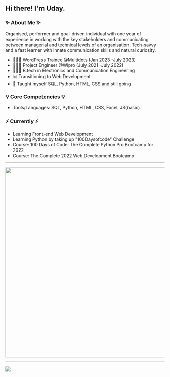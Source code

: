 ## Hi there! I'm Uday.

### ✨ About Me ✨
Organised, performer and goal-driven individual with one year of experience in working with the key stakeholders and communicating between managerial and technical levels of an organisation. Tech-savvy and a fast learner with innate communication skills and natural curiosity.

- 👩🏻‍💻 WordPress Trainee @Multidots (Jan 2023 -July 2023)
- 👩🏻‍💻 Project Engineer @Wipro (July 2021 -July 2022)
- 👩🏻‍💻 B.tech in Electronics and Communication Engineering
- 📊 Transitioning to Web Development
- 📝 Taught myself SQL, Python, HTML, CSS and still going

### 💡 Core Competencies 💡
- Tools/Languages: SQL, Python, HTML, CSS, Excel, JS(basic)

### ⚡️ Currently ⚡️
- Learning Front-end Web Development
- Learning Python by taking up "100Daysofcode" Challenge 
- Course: 100 Days of Code: The Complete Python Pro Bootcamp for 2022
- Course: The Complete 2022 Web Development Bootcamp

<!--### 🙌🏻 Connect with Me
- [LinkedIn](https://www.linkedin.com/in/katiehuangx/)
- [Medium](https://katiehuangx.medium.com)
- [Kaggle](https://www.kaggle.com/katiehuangx)-->

<hr>

<div align="center">
  <img width="600px" src="https://github-readme-streak-stats.herokuapp.com?user=im-usb&theme=dark&hide_border=true">
</div>

<hr>

![](https://komarev.com/ghpvc/?username=im-usb&color=blue)
